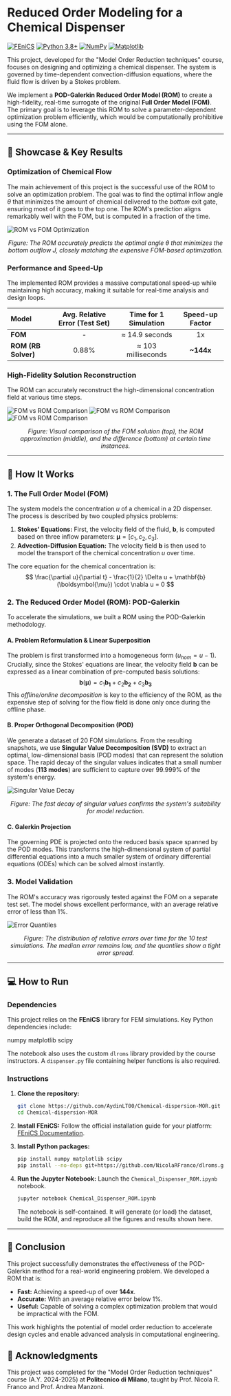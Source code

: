 # Reduced Order Modeling for a Chemical Dispenser

[![FEniCS](https://img.shields.io/badge/FEniCS-2019.1-blue.svg)](https://fenicsproject.org/)
[![Python 3.8+](https://img.shields.io/badge/Python-3.8+-blue.svg)](https://www.python.org/downloads/)
[![NumPy](https://img.shields.io/badge/NumPy-013243.svg?style=flat&logo=numpy&logoColor=white)](https://numpy.org/)
[![Matplotlib](https://img.shields.io/badge/Matplotlib-%23ffffff.svg?style=flat&logo=Matplotlib&logoColor=black)](https://matplotlib.org/)

This project, developed for the "Model Order Reduction techniques" course, focuses on designing and optimizing a chemical dispenser. The system is governed by time-dependent convection-diffusion equations, where the fluid flow is driven by a Stokes problem.

We implement a **POD-Galerkin Reduced Order Model (ROM)** to create a high-fidelity, real-time surrogate of the original **Full Order Model (FOM)**. The primary goal is to leverage this ROM to solve a parameter-dependent optimization problem efficiently, which would be computationally prohibitive using the FOM alone.

---

## 🚀 Showcase & Key Results

### Optimization of Chemical Flow
The main achievement of this project is the successful use of the ROM to solve an optimization problem. The goal was to find the optimal inflow angle $\theta$ that minimizes the amount of chemical delivered to the *bottom* exit gate, ensuring most of it goes to the top one. The ROM's prediction aligns remarkably well with the FOM, but is computed in a fraction of the time.

![ROM vs FOM Optimization](media/compareJ.png)
*<p align="center">Figure: The ROM accurately predicts the optimal angle θ that minimizes the bottom outflow J, closely matching the expensive FOM-based optimization.</p>*

### Performance and Speed-Up
The implemented ROM provides a massive computational speed-up while maintaining high accuracy, making it suitable for real-time analysis and design loops.

| Model | Avg. Relative Error (Test Set) | Time for 1 Simulation | Speed-up Factor |
| :--- | :---: | :---: | :---: |
| **FOM** | - | ≈ 14.9 seconds | 1x |
| **ROM (RB Solver)** | 0.88% | ≈ 103 milliseconds | **~144x** |

### High-Fidelity Solution Reconstruction
The ROM can accurately reconstruct the high-dimensional concentration field at various time steps.

![FOM vs ROM Comparison](media/FOM.png)
![FOM vs ROM Comparison](media/FOM-RB_compare.png)
![FOM vs ROM Comparison](media/diff.png)
*<p align="center">Figure: Visual comparison of the FOM solution (top), the ROM approximation (middle), and the difference (bottom) at certain time instances.</p>*

---

## 🔧 How It Works

### 1. The Full Order Model (FOM)
The system models the concentration $u$ of a chemical in a 2D dispenser. The process is described by two coupled physics problems:
1.  **Stokes' Equations:** First, the velocity field of the fluid, **b**, is computed based on three inflow parameters: $\boldsymbol{\mu} = [c_1, c_2, c_3]$.
2.  **Advection-Diffusion Equation:** The velocity field **b** is then used to model the transport of the chemical concentration $u$ over time.

The core equation for the chemical concentration is:
$$
\frac{\partial u}{\partial t} - \frac{1}{2} \Delta u + \mathbf{b}(\boldsymbol{\mu}) \cdot \nabla u = 0
$$

### 2. The Reduced Order Model (ROM): POD-Galerkin
To accelerate the simulations, we built a ROM using the POD-Galerkin methodology.

#### A. Problem Reformulation & Linear Superposition
The problem is first transformed into a homogeneous form ($u_{hom} = u - 1$). Crucially, since the Stokes' equations are linear, the velocity field **b** can be expressed as a linear combination of pre-computed basis solutions:
$$
\mathbf{b}(\boldsymbol{\mu}) = c_1\mathbf{b_1} + c_2\mathbf{b_2} + c_3\mathbf{b_3}
$$
This *offline/online decomposition* is key to the efficiency of the ROM, as the expensive step of solving for the flow field is done only once during the offline phase.

#### B. Proper Orthogonal Decomposition (POD)
We generate a dataset of 20 FOM simulations. From the resulting snapshots, we use **Singular Value Decomposition (SVD)** to extract an optimal, low-dimensional basis (POD modes) that can represent the solution space. The rapid decay of the singular values indicates that a small number of modes (**113 modes**) are sufficient to capture over 99.999% of the system's energy.

![Singular Value Decay](media/decay.png)
*<p align="center">Figure: The fast decay of singular values confirms the system's suitability for model reduction.</p>*

#### C. Galerkin Projection
The governing PDE is projected onto the reduced basis space spanned by the POD modes. This transforms the high-dimensional system of partial differential equations into a much smaller system of ordinary differential equations (ODEs) which can be solved almost instantly.

### 3. Model Validation
The ROM's accuracy was rigorously tested against the FOM on a separate test set. The model shows excellent performance, with an average relative error of less than 1%.

![Error Quantiles](media/quantile.png)
*<p align="center">Figure: The distribution of relative errors over time for the 10 test simulations. The median error remains low, and the quantiles show a tight error spread.</p>*

---

## 💻 How to Run

### Dependencies
This project relies on the **FEniCS** library for FEM simulations. Key Python dependencies include:

numpy
matplotlib
scipy

The notebook also uses the custom `dlroms` library provided by the course instructors. A `dispenser.py` file containing helper functions is also required.

### Instructions
1.  **Clone the repository:**
    ```bash
    git clone https://github.com/AydinLT00/Chemical-dispersion-MOR.git
    cd Chemical-dispersion-MOR
    ```

2.  **Install FEniCS:**
    Follow the official installation guide for your platform: [FEniCS Documentation](https://fenicsproject.org/download/).

3.  **Install Python packages:**
    ```bash
    pip install numpy matplotlib scipy
    pip install --no-deps git+https://github.com/NicolaRFranco/dlroms.git
    ```

4.  **Run the Jupyter Notebook:**
    Launch the `Chemical_Dispenser_ROM.ipynb` notebook.
    ```bash
    jupyter notebook Chemical_Dispenser_ROM.ipynb
    ```
    The notebook is self-contained. It will generate (or load) the dataset, build the ROM, and reproduce all the figures and results shown here.

---

## 🏁 Conclusion

This project successfully demonstrates the effectiveness of the POD-Galerkin method for a real-world engineering problem. We developed a ROM that is:
-   **Fast:** Achieving a speed-up of over **144x**.
-   **Accurate:** With an average relative error below 1%.
-   **Useful:** Capable of solving a complex optimization problem that would be impractical with the FOM.

This work highlights the potential of model order reduction to accelerate design cycles and enable advanced analysis in computational engineering.

## 🙏 Acknowledgments

This project was completed for the "Model Order Reduction techniques" course (A.Y. 2024-2025) at **Politecnico di Milano**, taught by Prof. Nicola R. Franco and Prof. Andrea Manzoni.
